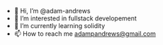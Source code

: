 - 👋 Hi, I’m @adam-andrews
- 👀 I’m interested in fullstack developement
- 🌱 I’m currently learning solidity
- 📫 How to reach me adampandrews@gmail.com

<!---
adam-andrews/adam-andrews is a ✨ special ✨ repository because its `README.md` (this file) appears on your GitHub profile.
You can click the Preview link to take a look at your changes.
--->
